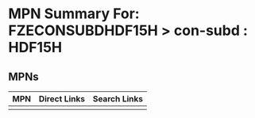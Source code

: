 



# MPN Summary For: FZECONSUBDHDF15H > con-subd : HDF15H

## MPNs
  

|MPN|Direct Links|Search Links|
| :--- | :--- | :--- |
||||
